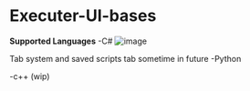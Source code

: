 # Executer-UI-bases

**Supported Languages**
-C#
![image](https://github.com/rebl0x/Executer-UI-bases/assets/169552876/4dea8148-f760-44e2-98cd-d831ab0b6f11)

Tab system and saved scripts tab sometime in future
-Python

-c++ (wip)


